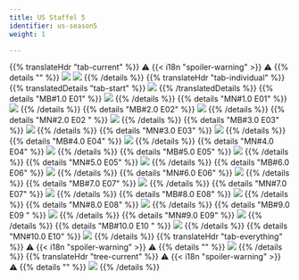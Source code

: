 ```yaml
---
title: US Staffel 5
identifier: us-season5
weight: 1

---
```

{{% translateHdr "tab-current" %}}
:warning: {{< i18n "spoiler-warning" >}} :warning:
{{% details "" %}}
![](/sim-ayto/us05/us05_tab.png)
![](/sim-ayto/us05/us05_sum.png)
{{% /details %}}
{{% translateHdr "tab-individual" %}}
{{% translatedDetails "tab-start" %}}
![](/sim-ayto/us05/us05_0.png)
{{% /translatedDetails %}}
{{% details "MB#1.0 E01" %}}
![](/sim-ayto/us05/us05_1.png)
{{% /details %}}
{{% details "MN#1.0 E01" %}}
![](/sim-ayto/us05/us05_2.png)
{{% /details %}}
{{% details "MB#2.0 E02" %}}
![](/sim-ayto/us05/us05_3.png)
{{% /details %}}
{{% details "MN#2.0 E02 " %}}
![](/sim-ayto/us05/us05_4.png)
{{% /details %}}
{{% details "MB#3.0 E03" %}}
![](/sim-ayto/us05/us05_5.png)
{{% /details %}}
{{% details "MN#3.0 E03" %}}
![](/sim-ayto/us05/us05_6.png)
{{% /details %}}
{{% details "MB#4.0 E04" %}}
![](/sim-ayto/us05/us05_7.png)
{{% /details %}}
{{% details "MN#4.0 E04" %}}
![](/sim-ayto/us05/us05_8.png)
{{% /details %}}
{{% details "MB#5.0 E05" %}}
![](/sim-ayto/us05/us05_9.png)
{{% /details %}}
{{% details "MN#5.0 E05" %}}
![](/sim-ayto/us05/us05_10.png)
{{% /details %}}
{{% details "MB#6.0 E06" %}}
![](/sim-ayto/us05/us05_11.png)
{{% /details %}}
{{% details "MN#6.0 E06" %}}
![](/sim-ayto/us05/us05_12.png)
{{% /details %}}
{{% details "MB#7.0 E07" %}}
![](/sim-ayto/us05/us05_13.png)
{{% /details %}}
{{% details "MN#7.0 E07" %}}
![](/sim-ayto/us05/us05_14.png)
{{% /details %}}
{{% details "MB#8.0 E08" %}}
![](/sim-ayto/us05/us05_15.png)
{{% /details %}}
{{% details "MN#8.0 E08" %}}
![](/sim-ayto/us05/us05_16.png)
{{% /details %}}
{{% details "MB#9.0 E09 " %}}
![](/sim-ayto/us05/us05_17.png)
{{% /details %}}
{{% details "MN#9.0 E09" %}}
![](/sim-ayto/us05/us05_18.png)
{{% /details %}}
{{% details "MB#10.0 E10 " %}}
![](/sim-ayto/us05/us05_19.png)
{{% /details %}}
{{% details "MN#10.0 E10" %}}
![](/sim-ayto/us05/us05_20.png)
{{% /details %}}
{{% translateHdr "tab-everything" %}}
:warning: {{< i18n "spoiler-warning" >}} :warning:
{{% details "" %}}
![](/sim-ayto/us05/us05.col.png)
{{% /details %}}
{{% translateHdr "tree-current" %}}
:warning: {{< i18n "spoiler-warning" >}} :warning:
{{% details "" %}}
![](/sim-ayto/us05/us05.png)
{{% /details %}}
